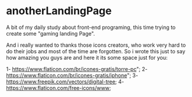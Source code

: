 # anotherLandingPage
A bit of my daily study about front-end programing, this time trying to create some "gaming landing Page".

And i really wanted to thanks those icons creators, who work very hard to do their jobs and most of the time are forgotten. So i wrote this just to say how amazing you guys are and here it its some space just for you:

1- https://www.flaticon.com/br/icones-gratis/torre-pc";
2- https://www.flaticon.com/br/icones-gratis/iphone";
3- https://www.freepik.com/vectors/digital-tree;
4- https://www.flaticon.com/free-icons/www;